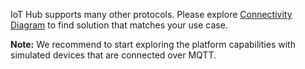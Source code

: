 IoT Hub supports many other protocols. 
Please explore [Connectivity Diagram](/docs/getting-started-guides/connectivity/) to find solution that matches your use case.

**Note:** We recommend to start exploring the platform capabilities with simulated devices that are connected over MQTT.

<br/>
